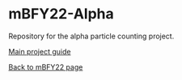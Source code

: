 # mBFY22-Alpha
Repository for the alpha particle counting project.

[Main project guide](https://github.com/profhuster/mBFY22-Alpha/blob/main/2022-mBFY-Alpha_Detector_Project_22b.pdf)

[Back to mBFY22 page](https://github.com/profhuster/mBFY22)
